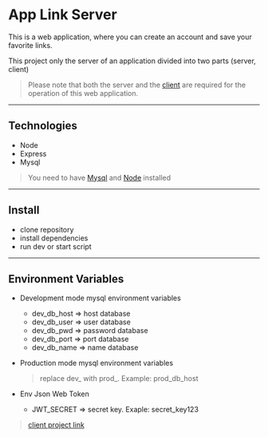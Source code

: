 # App Link Server

This is a web application, where you can create an account and save your favorite links.

This project only the server of an application divided into two parts (server, client)

> Please note that both the server and the [client](https://github.com/joel-CM/links-client.git) are required for the operation of this web application.

---

## Technologies

- Node
- Express
- Mysql

> You need to have [Mysql](https://www.mysql.com/downloads/) and [Node](https://nodejs.org/es/) installed

---

## Install

- clone repository
- install dependencies
- run dev or start script

---

## Environment Variables

- Development mode mysql environment variables
  - dev_db_host => host database
  - dev_db_user => user database
  - dev_db_pwd => password database
  - dev_db_port => port database
  - dev_db_name => name database
- Production mode mysql environment variables

  > replace dev_ with prod_. Example: prod_db_host

- Env Json Web Token
  - JWT_SECRET => secret key. Exaple: secret_key123

> [client project link](https://github.com/joel-CM/links-client.git)
